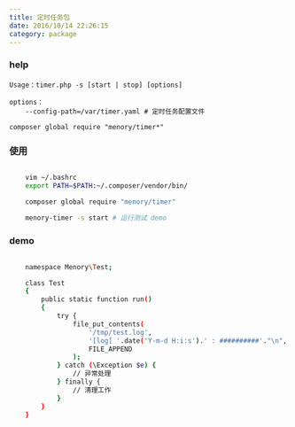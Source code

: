 ```yaml
---
title: 定时任务包
date: 2016/10/14 22:26:15
category: package
---
```


### help

    Usage：timer.php -s [start | stop] [options]
    
    options：
        --config-path=/var/timer.yaml # 定时任务配置文件

    composer global require "menory/timer*"

### 使用
    
``` bash

    vim ~/.bashrc 
    export PATH=$PATH:~/.composer/vendor/bin/

    composer global require "menory/timer"
    
    menory-timer -s start # 运行测试 demo

```

### demo
    
``` bash

    namespace Menory\Test;

    class Test
    {
        public static function run()
        {
            try {
                file_put_contents(
                    '/tmp/test.log',
                    '[log] '.date('Y-m-d H:i:s').' : ##########'."\n",
                    FILE_APPEND
                );
            } catch (\Exception $e) {
                // 异常处理
            } finally {
                // 清理工作
            }
        }
    }

```


        







